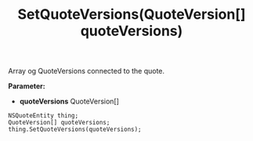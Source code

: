 ﻿---
uid: crmscript_ref_NSQuoteEntity_SetQuoteVersions
title: SetQuoteVersions(QuoteVersion[] quoteVersions)
intellisense: NSQuoteEntity.SetQuoteVersions
keywords: NSQuoteEntity, GetQuoteVersions
so.topic: reference
---

Array og QuoteVersions connected to the quote.

**Parameter:** 
 - **quoteVersions** QuoteVersion[]

```crmscript
NSQuoteEntity thing;
QuoteVersion[] quoteVersions;
thing.SetQuoteVersions(quoteVersions);
```

